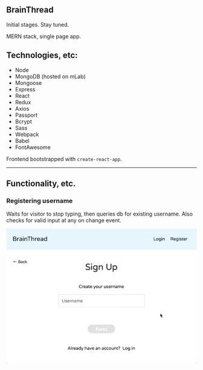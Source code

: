 ## BrainThread

Initial stages. Stay tuned.

MERN stack, single page app.

## Technologies, etc:

- Node
- MongoDB (hosted on mLab)
- Mongoose
- Express
- React
- Redux
- Axios
- Passport
- Bcrypt
- Sass
- Webpack
- Babel
- FontAwesome

Frontend bootstrapped with `create-react-app`.



---
## Functionality, etc.

### Registering username

Waits for visitor to stop typing, then queries db for existing username.
Also checks for valid input at any on change event.

![image](docs/register_username.gif)